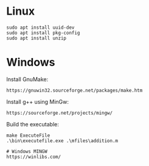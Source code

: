 # Linux

```
sudo apt install uuid-dev
sudo apt install pkg-config
sudo apt install unzip
```

# Windows

Install GnuMake:
```
https://gnuwin32.sourceforge.net/packages/make.htm
```

Install g++ using MinGw:
```
https://sourceforge.net/projects/mingw/
```

Build the executable:
```
make ExecuteFile
.\bin\executefile.exe .\mfiles\addition.m
```

```
# Windows MINGW
https://winlibs.com/
```